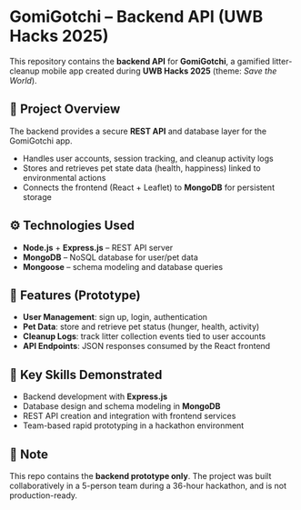 # GomiGotchi – Backend API (UWB Hacks 2025)

This repository contains the **backend API** for **GomiGotchi**, a gamified litter-cleanup mobile app created during **UWB Hacks 2025** (theme: *Save the World*).  

## 📖 Project Overview
The backend provides a secure **REST API** and database layer for the GomiGotchi app.  
- Handles user accounts, session tracking, and cleanup activity logs  
- Stores and retrieves pet state data (health, happiness) linked to environmental actions  
- Connects the frontend (React + Leaflet) to **MongoDB** for persistent storage  

## ⚙️ Technologies Used
- **Node.js** + **Express.js** – REST API server  
- **MongoDB** – NoSQL database for user/pet data  
- **Mongoose** – schema modeling and database queries  

## 📝 Features (Prototype)
- **User Management**: sign up, login, authentication  
- **Pet Data**: store and retrieve pet status (hunger, health, activity)  
- **Cleanup Logs**: track litter collection events tied to user accounts  
- **API Endpoints**: JSON responses consumed by the React frontend  

## 🔑 Key Skills Demonstrated
- Backend development with **Express.js**  
- Database design and schema modeling in **MongoDB**  
- REST API creation and integration with frontend services  
- Team-based rapid prototyping in a hackathon environment  

## 📌 Note
This repo contains the **backend prototype only**. The project was built collaboratively in a 5-person team during a 36-hour hackathon, and is not production-ready.  

